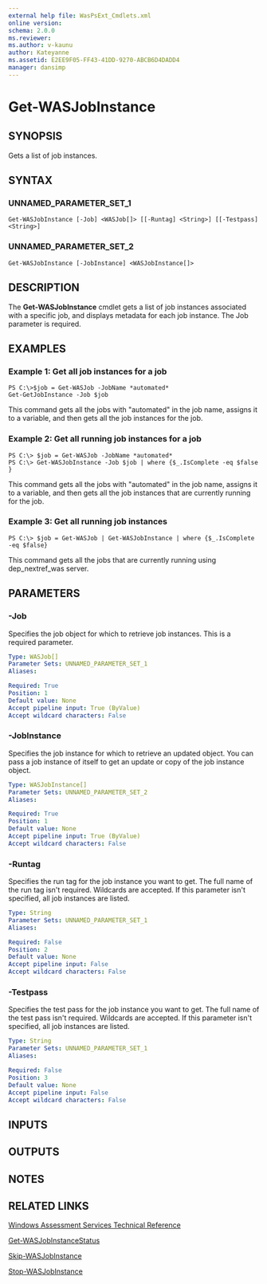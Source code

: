 ```yaml
---
external help file: WasPsExt_Cmdlets.xml
online version: 
schema: 2.0.0
ms.reviewer:
ms.author: v-kaunu
author: Kateyanne
ms.assetid: E2EE9F05-FF43-41DD-9270-ABCB6D4DADD4
manager: dansimp
---
```


# Get-WASJobInstance

## SYNOPSIS
Gets a list of job instances.

## SYNTAX

### UNNAMED_PARAMETER_SET_1
```
Get-WASJobInstance [-Job] <WASJob[]> [[-Runtag] <String>] [[-Testpass] <String>]
```

### UNNAMED_PARAMETER_SET_2
```
Get-WASJobInstance [-JobInstance] <WASJobInstance[]>
```

## DESCRIPTION
The **Get-WASJobInstance** cmdlet gets a list of job instances associated with a specific job, and displays metadata for each job instance.
The Job parameter is required.

## EXAMPLES

### Example 1: Get all job instances for a job
```
PS C:\>$job = Get-WASJob -JobName *automated*
Get-GetJobInstance -Job $job
```

This command gets all the jobs with "automated" in the job name, assigns it to a variable, and then gets all the job instances for the job.

### Example 2: Get all running job instances for a job
```
PS C:\> $job = Get-WASJob -JobName *automated*
PS C:\> Get-WASJobInstance -Job $job | where {$_.IsComplete -eq $false }
```

This command gets all the jobs with "automated" in the job name, assigns it to a variable, and then gets all the job instances that are currently running for the job.

### Example 3: Get all running job instances
```
PS C:\> $job = Get-WASJob | Get-WASJobInstance | where {$_.IsComplete -eq $false}
```

This command gets all the jobs that are currently running using dep_nextref_was server.

## PARAMETERS

### -Job
Specifies the job object for which to retrieve job instances.
This is a required parameter.

```yaml
Type: WASJob[]
Parameter Sets: UNNAMED_PARAMETER_SET_1
Aliases: 

Required: True
Position: 1
Default value: None
Accept pipeline input: True (ByValue)
Accept wildcard characters: False
```

### -JobInstance
Specifies the job instance for which to retrieve an updated object.
You can pass a job instance of itself to get an update or copy of the job instance object.

```yaml
Type: WASJobInstance[]
Parameter Sets: UNNAMED_PARAMETER_SET_2
Aliases: 

Required: True
Position: 1
Default value: None
Accept pipeline input: True (ByValue)
Accept wildcard characters: False
```

### -Runtag
Specifies the run tag for the job instance you want to get.
The full name of the run tag isn't required.
Wildcards are accepted.
If this parameter isn't specified, all job instances are listed.

```yaml
Type: String
Parameter Sets: UNNAMED_PARAMETER_SET_1
Aliases: 

Required: False
Position: 2
Default value: None
Accept pipeline input: False
Accept wildcard characters: False
```

### -Testpass
Specifies the test pass for the job instance you want to get.
The full name of the test pass isn't required.
Wildcards are accepted.
If this parameter isn't specified, all job instances are listed.

```yaml
Type: String
Parameter Sets: UNNAMED_PARAMETER_SET_1
Aliases: 

Required: False
Position: 3
Default value: None
Accept pipeline input: False
Accept wildcard characters: False
```

## INPUTS

## OUTPUTS

## NOTES

## RELATED LINKS

[Windows Assessment Services Technical Reference](https://go.microsoft.com/fwlink/?LinkId=215628)

[Get-WASJobInstanceStatus](./Get-WASJobInstanceStatus.md)

[Skip-WASJobInstance](./Skip-WASJobInstance.md)

[Stop-WASJobInstance](./Stop-WASJobInstance.md)

